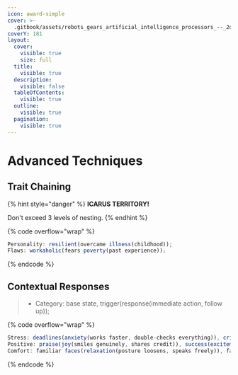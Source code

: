 ```yaml
---
icon: award-simple
cover: >-
  .gitbook/assets/robots_gears_artificial_intelligence_processors_--_2dc4bd92-f06c-4b12-8713-bf781b3eb0e6_0.png
coverY: 181
layout:
  cover:
    visible: true
    size: full
  title:
    visible: true
  description:
    visible: false
  tableOfContents:
    visible: true
  outline:
    visible: true
  pagination:
    visible: true
---
```


# Advanced Techniques

## Trait Chaining

{% hint style="danger" %}
**ICARUS TERRITORY!**

Don't exceed 3 levels of nesting.
{% endhint %}

{% code overflow="wrap" %}
```javascript
Personality: resilient(overcame illness(childhood));
Flaws: workaholic(fears poverty(past experience));
```
{% endcode %}

## Contextual Responses

> * Category: base state, trigger(response(immediate action, follow up));

{% code overflow="wrap" %}
```javascript
Stress: deadlines(anxiety(works faster, double-checks everything)), criticism(defensiveness(becomes quiet, needs validation)), conflict(tension(steps back, takes deep breaths));
Positive: praise(joy(smiles genuinely, shares credit)), success(excitement(becomes animated, plans next goal)), team wins(pride(celebrates others, documents achievement));
Comfort: familiar faces(relaxation(posture loosens, speaks freely)), favorite music(calm(hums along, works steadily)), routine tasks(confidence(efficient movement, helps others));
```
{% endcode %}
